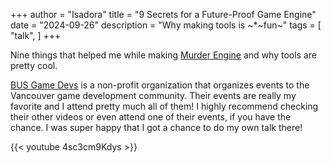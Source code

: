+++
author = "Isadora"
title = "9 Secrets for a Future-Proof Game Engine"
date = "2024-09-26"
description = "Why making tools is ~*~fun~"
tags = [
    "talk",
]
+++

Nine things that helped me while making [Murder Engine](https://github.com/isadorasophia/murder) and why tools are pretty cool.

<!--more-->

[BUS Game Devs](https://busgda.ca/) is a non-profit organization that organizes events to the Vancouver game development community. Their events are really my favorite and I attend pretty much all of them! I highly recommend checking their other videos or even attend one of their events, if you have the chance. I was super happy that I got a chance to do my own talk there!

{{< youtube 4sc3cm9Kdys >}}
